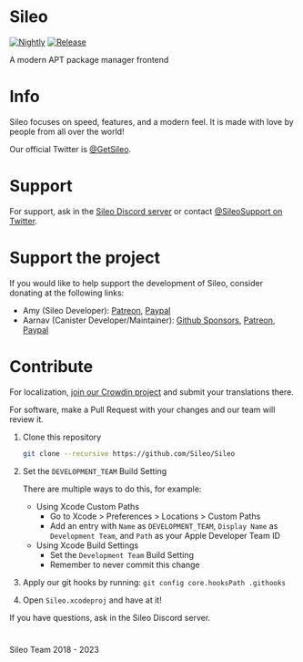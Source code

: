 # Sileo
[![Nightly](https://github.com/waruhachi/Sileo/actions/workflows/main.yml/badge.svg)](https://github.com/waruhachi/Sileo/actions/workflows/main.yml)
[![Release](https://github.com/waruhachi/Sileo/actions/workflows/release.yml/badge.svg)](https://github.com/waruhachi/Sileo/actions/workflows/release.yml)

A modern APT package manager frontend

# Info

Sileo focuses on speed, features, and a modern feel. It is made with love by people from all over the world!

Our official Twitter is [@GetSileo](https://twitter.com/getsileo).

# Support

For support, ask in the [Sileo Discord server](https://discord.com/invite/Udn4kQg) or contact [@SileoSupport on Twitter](https://twitter.com/sileosupport).

# Support the project 

If you would like to help support the development of Sileo, consider donating at the following links:

* Amy (Sileo Developer): [Patreon](https://www.patreon.com/elihwyma), [Paypal](https://paypal.me/anamy1024)
* Aarnav (Canister Developer/Maintainer): [Github Sponsors](https://github.com/sponsors/tale), [Patreon](https://www.patreon.com/aarnavtale), [Paypal](https://paypal.me/aatale)

# Contribute

For localization, [join our Crowdin project](https://crowdin.com/project/sileo) and submit your translations there.

For software, make a Pull Request with your changes and our team will review it.

1. Clone this repository
    ```sh
    git clone --recursive https://github.com/Sileo/Sileo
    ```
2. Set the `DEVELOPMENT_TEAM` Build Setting
    
    There are multiple ways to do this, for example:
    
    * Using Xcode Custom Paths
        * Go to Xcode > Preferences > Locations > Custom Paths
        * Add an entry with `Name` as `DEVELOPMENT_TEAM`, `Display Name` as `Development Team`, and `Path` as your Apple Developer Team ID
    * Using Xcode Build Settings
        * Set the `Development Team` Build Setting
        * Remember to never commit this change
        
3. Apply our git hooks by running: `git config core.hooksPath .githooks`
4. Open `Sileo.xcodeproj` and have at it!

If you have questions, ask in the Sileo Discord server.

#

Sileo Team 2018 - 2023

